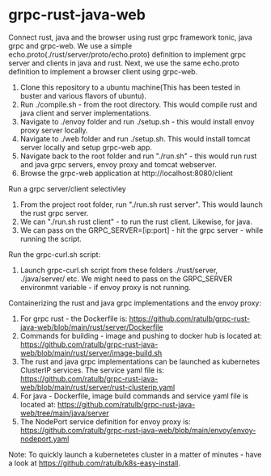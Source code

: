 # grpc-rust-java-web
Connect rust, java and the browser using rust grpc framework tonic, java grpc and grpc-web. We use a simple echo.proto(./rust/server/proto/echo.proto) definition to implement grpc server and clients in java and rust. Next, we use the same echo.proto definition to implement a browser client using grpc-web. 


1) Clone this repository to a ubuntu machine(This has been tested in buster and various flavors of ubuntu).
2) Run ./compile.sh - from the root directory. This would compile rust and java client and server implementations.
3) Navigate to ./envoy folder and run ./setup.sh - this would install envoy proxy server locally.
4) Navigate to ./web folder and run ./setup.sh. This would install tomcat server locally and setup grpc-web app.
5) Navigate back to the root folder and run "./run.sh" - this would run rust and java grpc servers, envoy proxy and tomcat webserver.
6) Browse the grpc-web application at http://localhost:8080/client

Run a grpc server/client selectivley
1. From the project root folder, run "./run.sh rust server". This would launch the rust grpc server.
2. We can "./run.sh rust client" - to run the rust client. Likewise, for java.
3. We can pass on the GRPC_SERVER=[ip:port] - hit the grpc server - while running the script.

Run the grpc-curl.sh script:
1. Launch grpc-curl.sh script from these folders ./rust/server, ./java/server/ etc. We might need to pass on the GRPC_SERVER environmnt variable - if envoy proxy is not running.

Containerizing the rust and java grpc implementations and the envoy proxy:

1. For grpc rust - the Dockerfile is: https://github.com/ratulb/grpc-rust-java-web/blob/main/rust/server/Dockerfile
2. Commands for building - image and pushing to docker hub is located at: https://github.com/ratulb/grpc-rust-java-web/blob/main/rust/server/image-build.sh
3. The rust and java grpc implementations can be launched as kubernetes ClusterIP services. The service yaml file is: https://github.com/ratulb/grpc-rust-java-web/blob/main/rust/server/rust-clusterip.yaml
4. For java - Dockerfile, image build commands and service  yaml file is located at: https://github.com/ratulb/grpc-rust-java-web/tree/main/java/server
5. The NodePort service definition for envoy proxy is: https://github.com/ratulb/grpc-rust-java-web/blob/main/envoy/envoy-nodeport.yaml

Note: To quickly launch a kubernetetes cluster in a matter of minutes - have a look at https://github.com/ratulb/k8s-easy-install.


